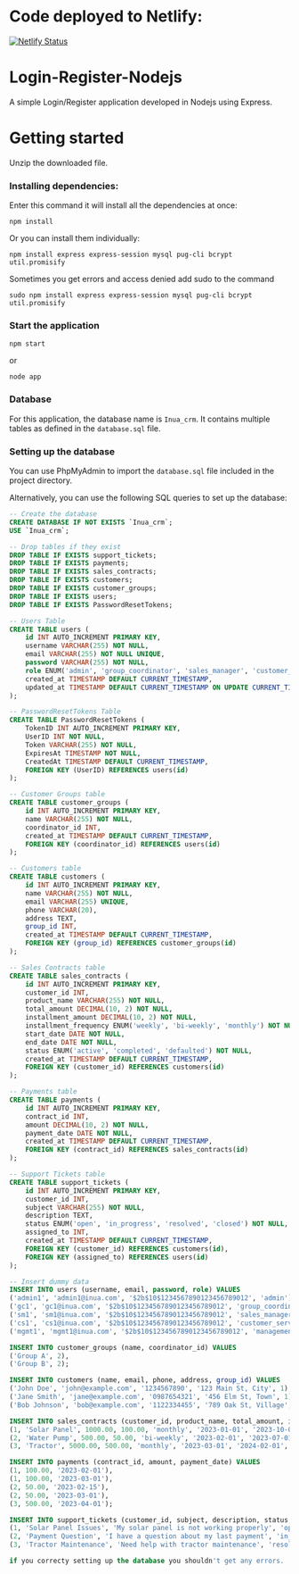 # Code deployed to Netlify:
[![Netlify Status](https://api.netlify.com/api/v1/badges/7ec2ed37-d4a7-442b-a2f0-9a705dba80e0/deploy-status??branch=master)](https://app.netlify.com/sites/inuacrm/deploys)


# Login-Register-Nodejs
A simple Login/Register application developed in Nodejs using Express.

# Getting started
Unzip the downloaded file.

### Installing dependencies:
Enter this command it will install all the dependencies at once:

```
npm install
```
Or you can install them individually:

```
npm install express express-session mysql pug-cli bcrypt util.promisify
```

Sometimes you get errors and access denied add sudo to the command

```
sudo npm install express express-session mysql pug-cli bcrypt util.promisify
```

### Start the application

```
npm start
```
or
```
node app
```
### Database

For this application, the database name is `Inua_crm`. It contains multiple tables as defined in the `database.sql` file.

### Setting up the database

You can use PhpMyAdmin to import the `database.sql` file included in the project directory.

Alternatively, you can use the following SQL queries to set up the database:

```sql
-- Create the database
CREATE DATABASE IF NOT EXISTS `Inua_crm`;
USE `Inua_crm`;

-- Drop tables if they exist
DROP TABLE IF EXISTS support_tickets;
DROP TABLE IF EXISTS payments;
DROP TABLE IF EXISTS sales_contracts;
DROP TABLE IF EXISTS customers;
DROP TABLE IF EXISTS customer_groups;
DROP TABLE IF EXISTS users;
DROP TABLE IF EXISTS PasswordResetTokens;

-- Users Table
CREATE TABLE users (
    id INT AUTO_INCREMENT PRIMARY KEY,
    username VARCHAR(255) NOT NULL,
    email VARCHAR(255) NOT NULL UNIQUE,
    password VARCHAR(255) NOT NULL,
    role ENUM('admin', 'group_coordinator', 'sales_manager', 'customer_service', 'management') NOT NULL,
    created_at TIMESTAMP DEFAULT CURRENT_TIMESTAMP,
    updated_at TIMESTAMP DEFAULT CURRENT_TIMESTAMP ON UPDATE CURRENT_TIMESTAMP
);

-- PasswordResetTokens Table
CREATE TABLE PasswordResetTokens (
    TokenID INT AUTO_INCREMENT PRIMARY KEY,
    UserID INT NOT NULL,
    Token VARCHAR(255) NOT NULL,
    ExpiresAt TIMESTAMP NOT NULL,
    CreatedAt TIMESTAMP DEFAULT CURRENT_TIMESTAMP,
    FOREIGN KEY (UserID) REFERENCES users(id)
);

-- Customer Groups table
CREATE TABLE customer_groups (
    id INT AUTO_INCREMENT PRIMARY KEY,
    name VARCHAR(255) NOT NULL,
    coordinator_id INT,
    created_at TIMESTAMP DEFAULT CURRENT_TIMESTAMP,
    FOREIGN KEY (coordinator_id) REFERENCES users(id)
);

-- Customers table
CREATE TABLE customers (
    id INT AUTO_INCREMENT PRIMARY KEY,
    name VARCHAR(255) NOT NULL,
    email VARCHAR(255) UNIQUE,
    phone VARCHAR(20),
    address TEXT,
    group_id INT,
    created_at TIMESTAMP DEFAULT CURRENT_TIMESTAMP,
    FOREIGN KEY (group_id) REFERENCES customer_groups(id)
);

-- Sales Contracts table
CREATE TABLE sales_contracts (
    id INT AUTO_INCREMENT PRIMARY KEY,
    customer_id INT,
    product_name VARCHAR(255) NOT NULL,
    total_amount DECIMAL(10, 2) NOT NULL,
    installment_amount DECIMAL(10, 2) NOT NULL,
    installment_frequency ENUM('weekly', 'bi-weekly', 'monthly') NOT NULL,
    start_date DATE NOT NULL,
    end_date DATE NOT NULL,
    status ENUM('active', 'completed', 'defaulted') NOT NULL,
    created_at TIMESTAMP DEFAULT CURRENT_TIMESTAMP,
    FOREIGN KEY (customer_id) REFERENCES customers(id)
);

-- Payments table
CREATE TABLE payments (
    id INT AUTO_INCREMENT PRIMARY KEY,
    contract_id INT,
    amount DECIMAL(10, 2) NOT NULL,
    payment_date DATE NOT NULL,
    created_at TIMESTAMP DEFAULT CURRENT_TIMESTAMP,
    FOREIGN KEY (contract_id) REFERENCES sales_contracts(id)
);

-- Support Tickets table
CREATE TABLE support_tickets (
    id INT AUTO_INCREMENT PRIMARY KEY,
    customer_id INT,
    subject VARCHAR(255) NOT NULL,
    description TEXT,
    status ENUM('open', 'in_progress', 'resolved', 'closed') NOT NULL,
    assigned_to INT,
    created_at TIMESTAMP DEFAULT CURRENT_TIMESTAMP,
    FOREIGN KEY (customer_id) REFERENCES customers(id),
    FOREIGN KEY (assigned_to) REFERENCES users(id)
);

-- Insert dummy data
INSERT INTO users (username, email, password, role) VALUES
('admin1', 'admin1@inua.com', '$2b$10$1234567890123456789012', 'admin'),
('gc1', 'gc1@inua.com', '$2b$10$1234567890123456789012', 'group_coordinator'),
('sm1', 'sm1@inua.com', '$2b$10$1234567890123456789012', 'sales_manager'),
('cs1', 'cs1@inua.com', '$2b$10$1234567890123456789012', 'customer_service'),
('mgmt1', 'mgmt1@inua.com', '$2b$10$1234567890123456789012', 'management');

INSERT INTO customer_groups (name, coordinator_id) VALUES
('Group A', 2),
('Group B', 2);

INSERT INTO customers (name, email, phone, address, group_id) VALUES
('John Doe', 'john@example.com', '1234567890', '123 Main St, City', 1),
('Jane Smith', 'jane@example.com', '0987654321', '456 Elm St, Town', 1),
('Bob Johnson', 'bob@example.com', '1122334455', '789 Oak St, Village', 2);

INSERT INTO sales_contracts (customer_id, product_name, total_amount, installment_amount, installment_frequency, start_date, end_date, status) VALUES
(1, 'Solar Panel', 1000.00, 100.00, 'monthly', '2023-01-01', '2023-10-01', 'active'),
(2, 'Water Pump', 500.00, 50.00, 'bi-weekly', '2023-02-01', '2023-07-01', 'active'),
(3, 'Tractor', 5000.00, 500.00, 'monthly', '2023-03-01', '2024-02-01', 'active');

INSERT INTO payments (contract_id, amount, payment_date) VALUES
(1, 100.00, '2023-02-01'),
(1, 100.00, '2023-03-01'),
(2, 50.00, '2023-02-15'),
(2, 50.00, '2023-03-01'),
(3, 500.00, '2023-04-01');

INSERT INTO support_tickets (customer_id, subject, description, status, assigned_to) VALUES
(1, 'Solar Panel Issues', 'My solar panel is not working properly', 'open', 4),
(2, 'Payment Question', 'I have a question about my last payment', 'in_progress', 4),
(3, 'Tractor Maintenance', 'Need help with tractor maintenance', 'resolved', 4);

if you correcty setting up the database you shouldn't get any errors.
